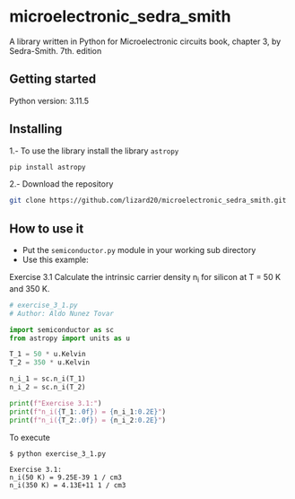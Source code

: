 # microelectronic_sedra_smith
A library written in Python for Microelectronic circuits book, chapter 3, by Sedra-Smith. 7th. edition


## Getting started
Python version: 3.11.5

## Installing
1.- To use the library install the library `astropy`
```bash
pip install astropy 
```
2.- Download the repository
```bash
git clone https://github.com/lizard20/microelectronic_sedra_smith.git
```
## How to use it
- Put the `semiconductor.py` module in your working sub directory
- Use this example:

Exercise 3.1 
Calculate the intrinsic carrier density n<sub>i</sub> for silicon at T = 50 K and 350 K.

```python
# exercise_3_1.py
# Author: Aldo Nunez Tovar

import semiconductor as sc
from astropy import units as u 

T_1 = 50 * u.Kelvin
T_2 = 350 * u.Kelvin

n_i_1 = sc.n_i(T_1)
n_i_2 = sc.n_i(T_2)

print(f"Exercise 3.1:")
print(f"n_i({T_1:.0f}) = {n_i_1:0.2E}")
print(f"n_i({T_2:.0f}) = {n_i_2:0.2E}")
```
To execute
```bash
$ python exercise_3_1.py 
```

```
Exercise 3.1:
n_i(50 K) = 9.25E-39 1 / cm3
n_i(350 K) = 4.13E+11 1 / cm3
```
